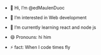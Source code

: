 - 👋 Hi, I’m @edMaulenDuoc
- 👀 I’m interested in Web development
- 🌱 I’m currently learning react and node js


- 😄 Pronouns: hi him
- ⚡ fact: When I code times fly

